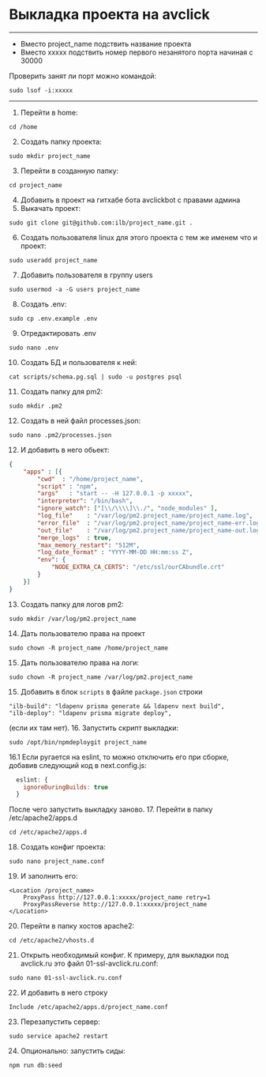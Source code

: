 # Выкладка проекта на avclick

---

- Вместо project_name подствить название проекта
- Вместо xxxxx подствить номер первого незанятого порта начиная с 30000

Проверить занят ли порт можно командой:
```
sudo lsof -i:xxxxx
```
---

1. Перейти в home:
```
cd /home
```
2. Создать папку проекта:
```
sudo mkdir project_name
```
3. Перейти в созданную папку:
```
cd project_name
```
4. Добавить в проект на гитхабе бота avclickbot с правами админа
5. Выкачать проект:
```
sudo git clone git@github.com:ilb/project_name.git .
```
6. Создать пользователя linux для этого проекта с тем же именем что и проект:
```
sudo useradd project_name
```
7. Добавить пользователя в группу users
```
sudo usermod -a -G users project_name
```
8. Создать .env:
```
sudo cp .env.example .env
```
9. Отредактировать .env
```
sudo nano .env
```
10. Создать БД и пользователя к ней:
```
cat scripts/schema.pg.sql | sudo -u postgres psql
```
11. Создать папку для pm2:
```
sudo mkdir .pm2
```
12. Создать в ней файл processes.json:
```
sudo nano .pm2/processes.json
```
12. И добавить в него обьект:
```json
{
    "apps" : [{
        "cwd"  : "/home/project_name",
        "script" : "npm",
        "args"   : "start -- -H 127.0.0.1 -p xxxxx",
        "interpreter": "/bin/bash",
        "ignore_watch": ["[\\/\\\\]\\./", "node_modules" ],
        "log_file"    : "/var/log/pm2.project_name/project_name.log",
        "error_file"  : "/var/log/pm2.project_name/project_name-err.log",
        "out_file"    : "/var/log/pm2.project_name/project_name-out.log",
        "merge_logs"  : true,
        "max_memory_restart": "512M",
        "log_date_format" : "YYYY-MM-DD HH:mm:ss Z",
        "env": {
            "NODE_EXTRA_CA_CERTS": "/etc/ssl/ourCAbundle.crt"
        }
    }]
}
```

13. Создать папку для логов pm2:
```
sudo mkdir /var/log/pm2.project_name
```
14. Дать пользователю права на проект 
```
sudo chown -R project_name /home/project_name
```
15. Дать пользователю права на логи:
```
sudo chown -R project_name /var/log/pm2.project_name
```
15. Добавить в блок `scripts` в файле `package.json` строки
```
"ilb-build": "ldapenv prisma generate && ldapenv next build",
"ilb-deploy": "ldapenv prisma migrate deploy",
```
(если их там нет).
16. Запустить скрипт выкладки:
```
sudo /opt/bin/npmdeploygit project_name
```
16.1 Если ругается на eslint, то можно отключить его при сборке, добавив следующий код в next.config.js:
```js
  eslint: {
    ignoreDuringBuilds: true
  }
```
После чего запустить выкладку заново.
17. Перейти в папку /etc/apache2/apps.d
```
cd /etc/apache2/apps.d
```
18. Создать конфиг проекта:
```
sudo nano project_name.conf
```
19. И заполнить его:
```
<Location /project_name>
    ProxyPass http://127.0.0.1:xxxxx/project_name retry=1
    ProxyPassReverse http://127.0.0.1:xxxxx/project_name
</Location>
```
20. Перейти в папку хостов apache2:
```
cd /etc/apache2/vhosts.d
```
21. Открыть необходимый конфиг. К примеру, для выкладки под avclick.ru это файл 01-ssl-avclick.ru.conf:
```
sudo nano 01-ssl-avclick.ru.conf
```
22. И добавить в него строку
```
Include /etc/apache2/apps.d/project_name.conf
```
23. Перезапустить сервер:
```
sudo service apache2 restart
```
24. Опционально: запустить сиды:
```
npm run db:seed
```
